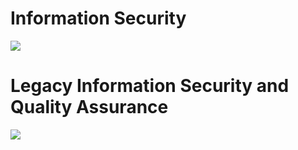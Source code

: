 # Information Security
![](https://raw.githubusercontent.com/nguy3n47/Information-Security/master/Information%20Security%20Certification/freecodecamp-org-certification-nguy3n-information-security-v7-2020.png)
# Legacy Information Security and Quality Assurance
![](https://raw.githubusercontent.com/nguy3n47/Information-Security/master/Information%20Security%20Certification/freecodecamp-org-certification-nguy3n-information-security-and-quality-assurance-2020.png)
